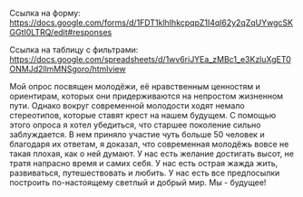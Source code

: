 Ссылка на форму: https://docs.google.com/forms/d/1FDT1klhIhkcpqpZ1I4ql62y2qZqUYwgcSKGGtI0LTRQ/edit#responses

Ссылка на таблицу с фильтрами: https://docs.google.com/spreadsheets/d/1wv6riJYEa_zMBc1_e3KzluXgET0ONMJd2llmMNSgoro/htmlview

Мой опрос посвящен молодёжи, её нравственным ценностям и ориентирам, которых они придерживаются на непростом жизненном пути. Однако вокруг современной молодости ходят немало стереотипов, которые ставят крест на нашем будущем. С помощью этого опроса я хотел убедиться, что старшее поколение сильно заблуждается. В нем приняло участие чуть больше 50 человек и благодаря их ответам, я доказал, что современная молодёжь вовсе не такая плохая, как о ней думают. У нас есть желание достигать высот, не тратя напрасно время и самих себя. У нас есть острая жажда жить, развиваться, путешествовать и любить. У нас есть все предпосылки построить по-настоящему светлый и добрый мир. 
Мы - будущее! 
